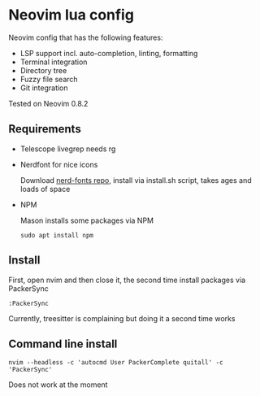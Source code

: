 # Neovim lua config

Neovim config that has the following features:
- LSP support incl. auto-completion, linting, formatting
- Terminal integration
- Directory tree
- Fuzzy file search
- Git integration

Tested on Neovim 0.8.2

## Requirements

- Telescope livegrep needs rg

- Nerdfont for nice icons

    Download [nerd-fonts repo](https://github.com/ryanoasis/nerd-fonts#option-3-install-script), install via install.sh script, takes ages and loads of space

- NPM

    Mason installs some packages via NPM
    ```
    sudo apt install npm
    ```

## Install

First, open nvim and then close it, the second time install packages via PackerSync

```
:PackerSync
```

Currently, treesitter is complaining but doing it a second time works


## Command line install

```
nvim --headless -c 'autocmd User PackerComplete quitall' -c 'PackerSync'
```

Does not work at the moment
